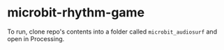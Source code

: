 # microbit-rhythm-game

To run, clone repo's contents into a folder called `microbit_audiosurf` and open in Processing.
